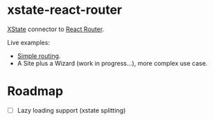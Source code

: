 # xstate-react-router

[XState](https://github.com/davidkpiano/xstate) connector to [React Router](https://github.com/ReactTraining/react-router).

Live examples:

- [Simple routing](https://codesandbox.io/s/ykmykxnm3z).
- A Site plus a Wizard (work in progress...), more complex use case.

# Roadmap

- [ ] Lazy loading support (xstate splitting)

